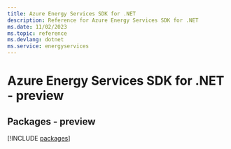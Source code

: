 ```yaml
---
title: Azure Energy Services SDK for .NET
description: Reference for Azure Energy Services SDK for .NET
ms.date: 11/02/2023
ms.topic: reference
ms.devlang: dotnet
ms.service: energyservices
---
```

# Azure Energy Services SDK for .NET - preview
## Packages - preview
[!INCLUDE [packages](energy-services-index.md)]